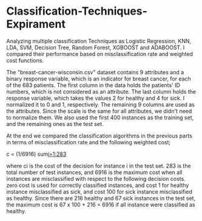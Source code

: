 # Classification-Techniques-Expirament
Analyzing multiple classification Techniques as Logistic Regression, KNN, LDA, SVM,
Decision Tree, Random Forest, XGBOOST and ADABOOST. I compared their performance
based on misclassification rate and weighted cost functions.

The "breast-cancer-wisconsin.csv" dataset contains 9 attributes and a
binary response variable, which is an indicator for breast cancer, for each of the
683 patients. The first column in the data holds the patients' ID numbers, which is
not considered as an attribute. The last column holds the response variable, which
takes the values 2 for healthy and 4 for sick. I normalized it to 0 and 1,
respectively. The remaining 9 columns are used as the attributes. Since the scale is
the same for all attributes, we didn't need to normalize them. We also used the first 
400 instances as the training set, and the remaining ones as the test set.

At the end we compared the classification algorithms in the previous parts in terms
of misclassification rate and the following weighted cost; 

c = (1/6916) sum[i=1:283](ci)

where ci is the cost of the decision for instance i in the test set. 283 is
the total number of test instances, and 6916 is the maximum cost when all
instances are misclassified with respect to the following decision costs. 
zero cost is used for correctly classified instances, and cost 1 for healthy 
instance misclassified as sick, and cost 100 for sick instance misclassified
as healthy. Since there are 216 healthy and 67 sick instances in the test set,
the maximum cost is 67 x 100 + 216 = 6916 if all instance were classified
as healthy.
